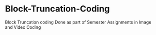 # Block-Truncation-Coding


Block Truncation coding Done as part of Semester Assignments in Image and Video Coding
